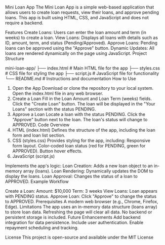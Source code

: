 Mini Loan App
The Mini Loan App is a simple web-based application that allows users to create loan requests, view their loans, and approve pending loans. This app is built using HTML, CSS, and JavaScript and does not require a backend.

Features
Create Loans: Users can enter the loan amount and term (in weeks) to create a loan.
View Loans: Displays all loans with details such as ID, amount, term, and status (Pending/Approved).
Approve Loans: Pending loans can be approved using the "Approve" button.
Dynamic Updates: All loans are rendered dynamically on the page using JavaScript.
Project Structure

mini-loan-app/
├── index.html       # Main HTML file for the app
├── styles.css       # CSS file for styling the app
├── script.js        # JavaScript file for functionality
└── README.md        # Instructions and documentation
How to Use
1. Open the App
Download or clone the repository to your local system.
Open the index.html file in any web browser.
2. Create a Loan
Fill in the Loan Amount and Loan Term (weeks) fields.
Click the "Create Loan" button.
The loan will be displayed in the "Your Loans" section with the status PENDING.
3. Approve a Loan
Locate a loan with the status PENDING.
Click the "Approve" button next to the loan.
The loan's status will change to APPROVED.
Code Overview
1. HTML (index.html)
Defines the structure of the app, including the loan form and loan list section.
2. CSS (styles.css)
Provides styling for the app, including:
Responsive form layout.
Color-coded loan status (red for PENDING, green for APPROVED).
Button hover effects.
3. JavaScript (script.js)

Implements the app's logic:
Loan Creation: Adds a new loan object to an in-memory array (loans).
Loan Rendering: Dynamically updates the DOM to display the loans.
Loan Approval: Changes the status of a loan to APPROVED.
Example Workflow

Create a Loan:
Amount: $10,000
Term: 3 weeks
View Loans:
Loan appears with PENDING status.
Approve Loan:
Click "Approve" to change the status to APPROVED.
Prerequisites
A modern web browser (e.g., Chrome, Firefox, Edge).
Limitations
The app uses an in-memory data structure (loans array) to store loan data. Refreshing the page will clear all data.
No backend or persistent storage is included.
Future Enhancements
Add backend integration for data persistence.
Include user authentication.
Enable repayment scheduling and tracking.

License
This project is open-source and available under the MIT License